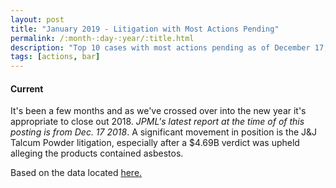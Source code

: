 ```yaml
---
layout: post
title: "January 2019 - Litigation with Most Actions Pending"
permalink: /:month-:day-:year/:title.html
description: "Top 10 cases with most actions pending as of December 17, 2018."
tags: [actions, bar]
---
```


<h4>Current</h4>
<canvas id="bar" width="400" height="200"></canvas>

<script>
var ctx = document.querySelector("#bar");
var myChart = new Chart(ctx, {
  type: 'bar',
  data: {

    labels: ["Xarelto", "Ethicon", "Boston Scientific", "J&J",  "Taxotere", "DePuy", "Testosterone", "Bard Pelvic",  "Cook IVC", "Bair Hugger"],
    datasets: [{
      label: 'Actions Now Pending',
      data: [23213, 17034, 12255, 10137, 10000, 9797, 5767, 5463, 5017, 4978],
      backgroundColor: 'rgba(255, 99, 132, 1)',
      borderColor: 'rgba(255, 99, 132, 1)'
    }, {
      label: 'Total Actions Historical',
      data: [25219, 40618, 26026, 10267, 10949, 10024, 7846, 5632, 5294, 5507],
      backgroundColor: 'rgba(54, 162, 235, .2)',
      borderColor: 'rgba(54, 162, 235, 1)'
    }]
  },
  options: {
    scaleShowValues: true,

    ticks: {
      autoSkip: false
    },
    scales: {
      xAxes: [{
        stacked: true,
        ticks: {
          autoSkip: false
        }
      }],
      yAxes: [{
        stacked: false
      }]
    }
  }
});
</script>

It's been a few months and as we've crossed over into the new year it's appropriate to close out 2018. <em>JPML's latest report at the time of of this posting is from Dec. 17 2018</em>. A significant movement in position is the J&J Talcum Powder litigation, especially after a $4.69B verdict was upheld alleging the products contained asbestos.

Based on the data located <a href="https://www.jpml.uscourts.gov/sites/jpml/files/Pending_MDL_Dockets_By_Actions_Pending-December-17-2018.pdf">here.</a>

